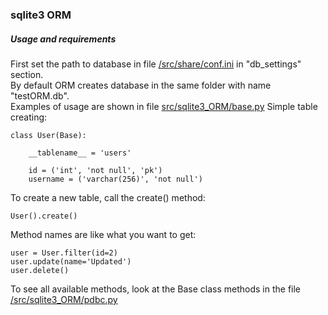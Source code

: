 ### sqlite3 ORM <br>
##### Usage and requirements
First set the path to database in file [/src/share/conf.ini](/src/share/conf.ini) in "db_settings" section.<br>
By default ORM creates database in the same folder with name "testORM.db".<br>
Examples of usage are shown in file [src/sqlite3_ORM/base.py](/src/sqlite3_ORM/base.py) 
Simple table creating:
```
class User(Base):

    __tablename__ = 'users'

    id = ('int', 'not null', 'pk')
    username = ('varchar(256)', 'not null')
```
To create a new table, call the create() method:
```
User().create()
```
Method names are like what you want to get:
```
user = User.filter(id=2)
user.update(name='Updated')
user.delete()
```
To see all available methods, look at the Base class methods in the file [/src/sqlite3_ORM/pdbc.py](/src/sqlite3_ORM/pdbc.py)



